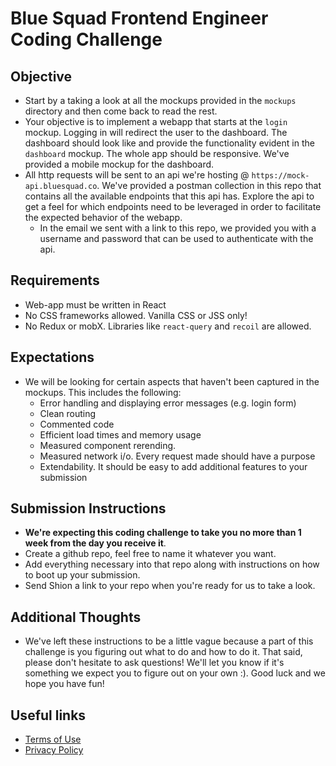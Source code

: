 # Blue Squad Frontend Engineer Coding Challenge

## Objective
- Start by a taking a look at all the mockups provided in the `mockups` directory and then come back to read the rest. 
- Your objective is to implement a webapp that starts at the `login` mockup. Logging in will redirect the user to the dashboard. The dashboard should look like and provide the functionality evident in the `dashboard` mockup. The whole app should be responsive. We've provided a mobile mockup for the dashboard.
- All http requests will be sent to an api we're hosting @ `https://mock-api.bluesquad.co`. We've provided a postman collection in this repo that contains all the available endpoints that this api has. Explore the api to get a feel for which endpoints need to be leveraged in order to facilitate the expected behavior of the webapp.
  - In the email we sent with a link to this repo, we provided you with a username and password that can be used to authenticate with the api.

## Requirements
- Web-app must be written in React
- No CSS frameworks allowed. Vanilla CSS or JSS only!
- No Redux or mobX. Libraries like `react-query` and `recoil` are allowed.
## Expectations
- We will be looking for certain aspects that haven't been captured in the mockups. This includes the following:
  - Error handling and displaying error messages (e.g. login form)
  - Clean routing
  - Commented code
  - Efficient load times and memory usage
  - Measured component rerending.
  - Measured network i/o. Every request made should have a purpose
  - Extendability. It should be easy to add additional features to your submission

## Submission Instructions
- **We're expecting this coding challenge to take you no more than 1 week from the day you receive it**.
- Create a github repo, feel free to name it whatever you want.
- Add everything necessary into that repo along with instructions on how to boot up your submission.
- Send Shion a link to your repo when you're ready for us to take a look.

## Additional Thoughts
- We've left these instructions to be a little vague because a part of this challenge is you figuring out what to do and how to do it. That said, please don't hesitate to ask questions! We'll let you know if it's something we expect you to figure out on your own :). Good luck and we hope you have fun!


## Useful links
- [Terms of Use](https://www.bluesquad.co/tou)
- [Privacy Policy](https://www.bluesquad.co/privacy-policy)